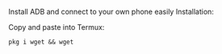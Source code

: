 Install ADB and connect to your own phone easily
Installation:

Copy and paste into Termux:

```shell
pkg i wget && wget
```
